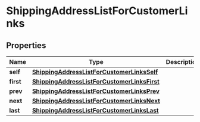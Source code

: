 
# ShippingAddressListForCustomerLinks

## Properties
Name | Type | Description | Notes
------------ | ------------- | ------------- | -------------
**self** | [**ShippingAddressListForCustomerLinksSelf**](ShippingAddressListForCustomerLinksSelf.md) |  |  [optional]
**first** | [**ShippingAddressListForCustomerLinksFirst**](ShippingAddressListForCustomerLinksFirst.md) |  |  [optional]
**prev** | [**ShippingAddressListForCustomerLinksPrev**](ShippingAddressListForCustomerLinksPrev.md) |  |  [optional]
**next** | [**ShippingAddressListForCustomerLinksNext**](ShippingAddressListForCustomerLinksNext.md) |  |  [optional]
**last** | [**ShippingAddressListForCustomerLinksLast**](ShippingAddressListForCustomerLinksLast.md) |  |  [optional]



